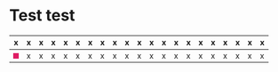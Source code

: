 # Test test


| x | x | x | x | x | x | x | x | x | x | x | x | x | x | x | x | x | x | x | x | x |
|-- |-- |-- |-- |-- |-- |-- |-- |-- |-- |-- |-- |-- |-- |-- |-- |-- |-- |-- |-- |-- |
| <a href="google.com">![name](img/c10.png)</a> | x | x | x | x | x | x | x | x | x | x | x | x | x | x | x | x | x | x | x | x |


